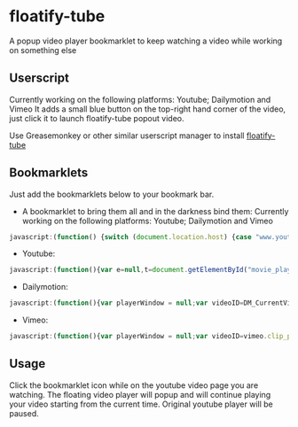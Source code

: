 # floatify-tube
A popup video player bookmarklet to keep watching a video while working on something else

## Userscript
Currently working on the following platforms: Youtube; Dailymotion and Vimeo
It adds a small blue button on the top-right hand corner of the video, just click it to launch floatify-tube popout video.

Use Greasemonkey or other similar userscript manager to install [floatify-tube](https://github.com/luciengauchet/floatify-tube/raw/master/floatify-tube.user.js)

## Bookmarklets
Just add the bookmarklets below to your bookmark bar.

- A bookmarklet to bring them all and in the darkness bind them:
Currently working on the following platforms: Youtube; Dailymotion and Vimeo
```javascript
javascript:(function() {switch (document.location.host) {case "www.youtube.com":var e=null,t=document.getElementById('movie_player'),a=t.getVideoData().video_id,r=t.getCurrentTime();e&&!e.closed?e.focus():(e=window.open("data:text/html,<html><body style='margin:0px !important'><div id='ytplayer' style='width:100% !important; height:100% !important'></div><script>var tag = document.createElement('script');tag.src = 'https://www.youtube.com/player_api';var firstScriptTag = document.getElementsByTagName('script')[0];firstScriptTag.parentNode.insertBefore(tag, firstScriptTag);var player;function onYouTubePlayerAPIReady() {player = new YT.Player('ytplayer', {height: '390',width: '640',videoId: '"+a+"',events: { 'onReady': onPlayerReady }});}function onPlayerReady(event) {event.target.playVideo();event.target.seekTo('"+r+"');}function stopVideo() {player.stopVideo();}</script></body></html>",'Floatify-tube','scrollbars=no,resizable=yes,width=480,height=270'),t.pauseVideo());break;case "www.dailymotion.com":var playerWindow = null;var videoID=DM_CurrentVideoXID;var currentTimeHMS= document.querySelector('.dmp_TimeInfo-time').innerHTML;var p = currentTimeHMS.split(':'),s = 0, m = 1;while (p.length > 0) {s += m * parseInt(p.pop(), 10);m *= 60;};var currentTime=s;if (playerWindow && !playerWindow.closed) {playerWindow.focus();} else {playerWindow=window.open('http://www.dailymotion.com/embed/video/'+videoID+'?autoPlay=1&start='+currentTime,'Floatify-tube','scrollbars=no,resizable=yes,width=480,height=270');};break;case "vimeo.com":var playerWindow = null;var videoID=vimeo.clip_page_config.clip.id; if (vimeo.active_player) {var currentTime=vimeo.active_player.currentTime} else {var currentTime=0};if (playerWindow && !playerWindow.closed) {playerWindow.focus();} else {playerWindow=window.open('https://player.vimeo.com/video/'+videoID+'#t='+currentTime+'?api=1&autoplay=1&title=0&byline=0','Floatify-tube','scrollbars=no,resizable=yes,width=480,height=270');};};}();)
```

- Youtube:
```javascript
javascript:(function(){var e=null,t=document.getElementById("movie_player"),a=t.getVideoData().video_id,r=t.getCurrentTime();e&&!e.closed?e.focus():(e=window.open("data:text/html,<html><body style='margin:0px !important'><div id='ytplayer' style='width:100% !important; height:100% !important'></div><script>var tag = document.createElement('script');tag.src = 'https://www.youtube.com/player_api';var firstScriptTag = document.getElementsByTagName('script')[0];firstScriptTag.parentNode.insertBefore(tag, firstScriptTag);var player;function onYouTubePlayerAPIReady() {player = new YT.Player('ytplayer', {height: '390',width: '640',videoId: '"+a+"',events: { 'onReady': onPlayerReady }});}function onPlayerReady(event) {event.target.playVideo();event.target.seekTo("+r+");}function stopVideo() {player.stopVideo();}</script></body></html>","Floatify-tube","scrollbars=no,resizable=yes,width=480,height=270"),t.pauseVideo())})();
```

- Dailymotion:
```javascript
javascript:(function(){var playerWindow = null;var videoID=DM_CurrentVideoXID;var currentTimeHMS= document.querySelector(".dmp_TimeInfo-time").innerHTML;var p = currentTimeHMS.split(':'),s = 0, m = 1;while (p.length > 0) {s += m * parseInt(p.pop(), 10);m *= 60;};var currentTime=s;if (playerWindow && !playerWindow.closed) {playerWindow.focus();} else {playerWindow=window.open('http://www.dailymotion.com/embed/video/'+videoID+'?autoPlay=1&start='+currentTime,'Floatify-tube',"scrollbars=no,resizable=yes,width=480,height=270");};})();
```

- Vimeo:
```javascript
javascript:(function(){var playerWindow = null;var videoID=vimeo.clip_page_config.clip.id; var currentTime=vimeo.active_player.currentTime;if (playerWindow && !playerWindow.closed) {playerWindow.focus();} else {playerWindow=window.open('https://player.vimeo.com/video/'+videoID+'#t='+currentTime+'?api=1&autoplay=1&title=0&byline=0','Floatify-tube','scrollbars=no,resizable=yes,width=480,height=270');};})();
```

## Usage
Click the bookmarklet icon while on the youtube video page you are watching. The floating video player will popup and will continue playing your video starting from the current time. Original youtube player will be paused.

